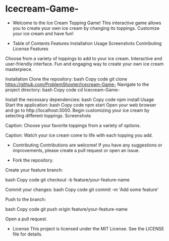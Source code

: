 # Icecream-Game-

* Welcome to the Ice Cream Topping Game! This interactive game allows you to create your own ice cream by changing its toppings. Customize your ice cream and have fun!

* Table of Contents
    Features
    Installation
    Usage
    Screenshots
    Contributing
    License
    Features

Choose from a variety of toppings to add to your ice cream.
Interactive and user-friendly interface.
Fun and engaging way to create your own ice cream masterpiece.

Installation
Clone the repository:
bash
Copy code
git clone https://github.com/ProblemShooter/Icecream-Game-
Navigate to the project directory:
bash
Copy code
cd Icecream-Game-

Install the necessary dependencies:
bash
Copy code
npm install
Usage
Start the application:
bash
Copy code
npm start
Open your web browser and go to http://localhost:3000.
Begin customizing your ice cream by selecting different toppings.
Screenshots

Caption: Choose your favorite toppings from a variety of options.

Caption: Watch your ice cream come to life with each topping you add.

* Contributing
Contributions are welcome! If you have any suggestions or improvements, please create a pull request or open an issue.

* Fork the repository.

Create your feature branch:

bash
Copy code
git checkout -b feature/your-feature-name

Commit your changes:
bash
Copy code
git commit -m 'Add some feature'

Push to the branch:

bash
Copy code
git push origin feature/your-feature-name

Open a pull request.

* License
This project is licensed under the MIT License. See the LICENSE file for details.
